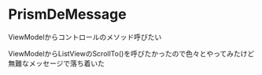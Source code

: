 # PrismDeMessage
ViewModelからコントロールのメソッド呼びたい

ViewModelからListViewのScrollTo()を呼びたかったので色々とやってみたけど  
無難なメッセージで落ち着いた
